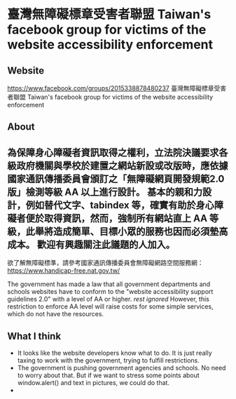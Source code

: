 # 臺灣無障礙標章受害者聯盟 Taiwan's facebook group for victims of the website accessibility enforcement


## Website

https://www.facebook.com/groups/2015338878480237
臺灣無障礙標章受害者聯盟 Taiwan's facebook group for victims of the website accessibility enforcement


## About

為保障身心障礙者資訊取得之權利，立法院決議要求各級政府機關與學校於建置之網站新設或改版時，應依據國家通訊傳播委員會頒訂之「無障礙網頁開發規範2.0版」檢測等級 AA 以上進行設計。
基本的親和力設計，例如替代文字、tabindex 等，確實有助於身心障礙者便於取得資訊，然而，強制所有網站直上 AA 等級，此舉將造成簡單、目標小眾的服務也因而必須墊高成本。
歡迎有興趣關注此議題的人加入。
-
欲了解無障礙標準，請參考國家通訊傳播委員會無障礙網路空間服務網：
https://www.handicap-free.nat.gov.tw/

The government has made a law that all government departments and schools websites have to conform to the "website accessibility support guidelines 2.0" with a level of AA or higher. *rest ignored*
However, this restriction to enforce AA level will raise costs for some simple services, which do not have the resources.

## What I think

- It looks like the website developers know what to do. It is just really taxing to work with the government, trying to fulfill restrictions.
- The government is pushing government agencies and schools. No need to worry about that. But if we want to stress some points about window.alert() and text in pictures, we could do that.
- 